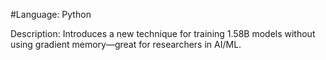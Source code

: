 #Language: Python

Description: Introduces a new technique for training 1.58B models without using gradient memory—great for researchers in AI/ML.
